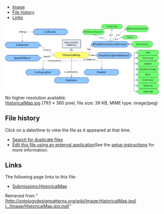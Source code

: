 * [Image](../Image/HistoricalMap.jpg.md#file)
* [File history](../Image/HistoricalMap.jpg.md#filehistory)
* [Links](../Image/HistoricalMap.jpg.md#filelinks)

[![Image:HistoricalMap.jpg](../images/3/3a/HistoricalMap.jpg)](../images/3/3a/HistoricalMap.jpg)  
No higher resolution available.  
[HistoricalMap.jpg](../images/3/3a/HistoricalMap.jpg)‎ (793 × 360 pixel, file size: 39 KB, MIME type: image/jpeg)

## File history

Click on a date/time to view the file as it appeared at that time.



  
* [Search for duplicate files](http://ontologydesignpatterns.org/wiki/Special:FileDuplicateSearch/HistoricalMap.jpg "Special:FileDuplicateSearch/HistoricalMap.jpg")
* [Edit this file using an external application](http://ontologydesignpatterns.org/wiki/index.php?title=Image:HistoricalMap.jpg&action=edit&externaledit=true&mode=file "Image:HistoricalMap.jpg")See the [setup instructions](http://www.mediawiki.org/wiki/Manual:External_editors "http://www.mediawiki.org/wiki/Manual:External_editors") for more information.

## Links



The following page links to this file:


* [Submissions:HistoricalMap](../Submissions/HistoricalMap.md "Submissions:HistoricalMap")


Retrieved from "[http://ontologydesignpatterns.org/wiki/Image:HistoricalMap.jpg](../Image/HistoricalMap.jpg.md)"